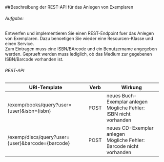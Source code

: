 ##Beschreibung der REST-API für das Anlegen von Exemplaren

###### Aufgabe:
Entwerfen und implementieren Sie einen REST-Endpoint fuer das Anlegen von Exemplaren. Dazu
benoetigen Sie wieder eine Resourcen-Klasse und einen Service.<br />
Zum Eintragen muss eine ISBN/BArcode und ein Benutzername angegeben werden. Geprueft werden
muss lediglich, ob das Medium zur gegebenen ISBN/Barcode vorhanden ist.

###### REST-API
| URI-Template      | Verb          | Wirkung  |
| -------------     |-------------  | ------   |
| /exemp/books/query?user={user}&isbn={isbn}               | POST          | neues Buch-Exemplar anlegen<br />Mögliche Fehler: ISBN nicht vorhanden|
| /exemp/discs/query?user={user}&barcode={barcode}         | POST          | neues CD-Exemplar anlegen<br />Mögliche Fehler: Barcode nicht vorhanden|